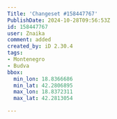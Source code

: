 ```yaml
---
Title: 'Changeset #158447767'
PublishDate: 2024-10-28T09:56:53Z
id: 158447767
user: Znaika
comment: added
created_by: iD 2.30.4
tags:
- Montenegro
- Budva
bbox:
  min_lon: 18.8366686
  min_lat: 42.2806895
  max_lon: 18.8372311
  max_lat: 42.2813054

---
```

